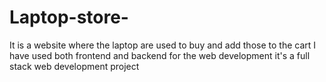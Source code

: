 # Laptop-store-
It is a website where the laptop are used to buy and add those to the cart I have used both frontend and backend for the web development it's a full stack web development project 
